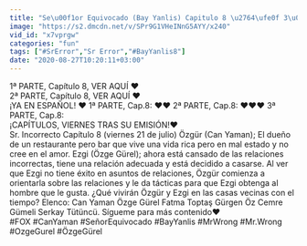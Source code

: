```yaml
---
title: "Se\u00f1or Equivocado (Bay Yanlis) Capitulo 8 \u2764\ufe0f 3\u00aa Parte HD \u2764\ufe0f 21-8-2020 Can Yaman---"
image: "https://s2.dmcdn.net/v/SPr9G1VHeINnG5AYY/x240"
vid_id: "x7vprgw"
categories: "fun"
tags: ["#SrError","Sr Error","#BayYanlis8"]
date: "2020-08-27T10:20:11+03:00"
---
```

1ª PARTE, Capítulo 8,  VER AQUÍ ❤️       <br>2ª PARTE, Capítulo 8,  VER AQUÍ ❤️       <br>¡YA EN ESPAÑOL!  ❤️ 1ª PARTE, Cap.8:     ❤️❤️  2ª PARTE, Cap.8:   ❤️❤️❤️  3ª PARTE, Cap.8:    <br>¡CAPÍTULOS, VIERNES TRAS SU EMISIÓN!❤️   <br>Sr. Incorrecto Capítulo 8 (viernes 21 de julio) Özgür (Can Yaman); El dueño de un restaurante pero bar que vive una vida rica pero en mal estado y no cree en el amor. Ezgi (Özge Gürel); ahora está cansado de las relaciones incorrectas, tiene una relación adecuada y está decidido a casarse. Al ver que Ezgi no tiene éxito en asuntos de relaciones, Özgür comienza a orientarla sobre las relaciones y le da tácticas para que Ezgi obtenga al hombre que le gusta. ¿Qué vivirán Özgür y Ezgi en las casas vecinas con el tiempo? Elenco: Can Yaman Özge Gürel Fatma Toptaş Gürgen Öz Cemre Gümeli Serkay Tütüncü. Sígueme para más contenido❤️  <br>#FOX #CanYaman #SeñorEquivocado #BayYanlis #MrWrong #Mr.Wrong #OzgeGurel #ÖzgeGürel  <br>
